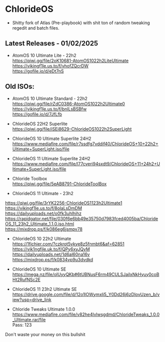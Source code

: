 # ChlorideOS

- Shitty fork of Atlas (Pre-playbook) with shit ton of random tweaking regedit and batch files. <br>

## Latest Releases - 01/02/2025

- AtomOS 10 Ultimate Lite - 22h2 <br>
https://qiwi.gg/file/2oK10681-AtomOS1022h2LiteUltimate <br>
https://vikingf1le.us.to/f/vhofZQcrDW <br>
https://gofile.io/d/eDt7nS <br>

## Old ISOs:

- AtomOS 10 Ultimate Standard - 22h2 <br>
https://qiwi.gg/file/rZdC0386-AtomOS1022h2Ultimate0 <br>
https://vikingf1le.us.to/f/bnILsBSBfw <br>
https://gofile.io/d/7JfLfb <br>

- ChlorideOS 22H2 Superlite <br>
https://qiwi.gg/file/iSEi8629-ChlorideOS1022h2SuperLight <br>

- ChlorideOS 10 Ultimate Superlite 24H2 <br>
https://www.mediafire.com/file/r7ssdfg7vddif40/ChlorideOS+10+22h2+Ultimate+SuperLight.iso/file <br>

- ChlorideOS 11 Ultimate Superlite 24H2 <br>
https://www.mediafire.com/file/l77cveri94sxdt9/ChlorideOS+11+24h2+Ultimate+SuperLight.iso/file <br>

- Chloride Toolbox <br>
https://qiwi.gg/file/5eAB8791-ChlorideToolBox <br>

- ChlorideOS 11 Ultimate - 23h2 <br>

https://qiwi.gg/file/3rYK2256-ChlorideOS1123h2Ultimate1 <br>
https://vikingf1le.us.to/f/8olaLsDmDM <br>
https://dailyuploads.net/o0fk3uhlhihz <br>
https://rapidgator.net/file/030f6e6bb49e35750d7983fced4005ba/ChlorideOS_11_23h2_Ultimate_1.1.0.iso.html <br>
https://mixdrop.ps/f/k086eg6jsmpv78 <br>

- ChlorideOS  10 22h2 Ultimate <br>
https://1fichier.com/?czkrot5vkye8z5fnmbt6&af=62851 <br> 
https://vik1ngfile.uk.to/f/QPy6xyJQvM <br>
https://dailyuploads.net/1d6al60na16v <br>
https://mixdrop.ps/f/k0834vp9u3dvdkd <br>

- ChlorideOS 10 Ultimate SE <br>
https://mega.nz/file/olUyyQKb#6tUBNusF6rm49CULSJajlxNkHyuy0coBHt2RufNSc2E <br>

- ChlorideOS  11 23h2 Ultimate SE <br>
https://drive.google.com/file/d/12o1lOWymxli5_Y0Dd26j6zDlovUzen_b/view?usp=drive_link <br>

- Chloride Tweaks Ultimate 1.0.0 <br>
https://www.mediafire.com/file/v82he4lvlwsgdmd/ChlorideTweaks_1.0.0_Ultimate.rar/file <br>
Pass: 123 <br>

Don't waste your money on this bullshit
